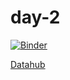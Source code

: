 # day-2

[![Binder](https://mybinder.org/badge.svg)](https://mybinder.org/v2/gh/geoffbacon/day-2/master)

[Datahub](https://bit.ly/2HI28LD)
